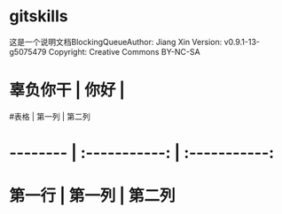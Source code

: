 # gitskills

这是一个说明文档BlockingQueueAuthor:	Jiang Xin
Version:	v0.9.1-13-g5075479
Copyright:	Creative Commons BY-NC-SA
#   辜负你干 |  你好   |
#表格      | 第一列     | 第二列     
# -------- | :-----------:  | :-----------: 
# 第一行     | 第一列     | 第二列

